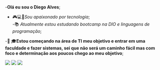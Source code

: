 -**Olá eu sou o Diego Alves**;
- 🎮💻📳*Sou apaixonado por tecnologia*;           
-📚 *Atualmente estou estudando bootcamp na DIO e linguagens de programação*;

-👨‍ 🎓**Estou começando na área de TI meu objetivo e entrar em uma faculdade e fazer sistemas, sei que não será um caminho fácil
mas com foco e determinação aos poucos chego ao meu objetivo**;

<div>
<a href="https://instagram.com/diiegoalvs" target="_blank"><img src="https://img.shields.io/badge/-Instagram-%23E4405F?style=for-the-badge&logo=instagram&logoColor=white" target="_blank"></a>
<a href="https://www.linkedin.com/in/diego-alves-22066b173" target="_blank"><img src="https://img.shields.io/badge/-LinkedIn-%230077B5?style=for-the-badge&logo=linkedin&logoColor=white" target="_blank"></a> 
  <a href = "diiegoalvs@gmail.com"><img src="https://img.shields.io/badge/-Gmail-%23333?style=for-the-badge&logo=gmail&logoColor=white" target="_blank"></a>
  </div>
 



